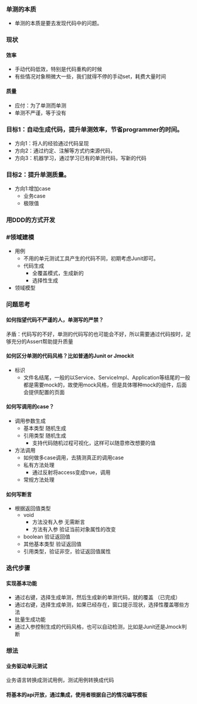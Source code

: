 ### 单测的本质
- 单测的本质是要去发现代码中的问题。

### 现状
#### 效率
- 手动代码低效，特别是代码重构的时候
- 有些情况对象稍微大一些，我们就得不停的手动set，耗费大量时间
#### 质量
- 应付：为了单测而单测
- 单测不严谨，等于没有



### 目标1：自动生成代码，提升单测效率，节省programmer的时间。
- 方向1：将人的经验通过代码呈现
- 方向2：通过约定、注解等方式约束源代码，
- 方向3：机器学习，通过学习已有的单测代码，写新的代码
### 目标2：提升单测质量。
- 方向1:增加case
    - 业务case
    - 极限值

### 用DDD的方式开发
### #领域建模
- 用例
    - 不用的单元测试工具产生的代码不同，初期考虑Junit即可。
    - 代码生成
        - 全覆盖模式，生成新的
        - 选择性生成
- 领域模型
        
### 问题思考
#### 如何指望代码不严谨的人，单测写的严禁？
矛盾：代码写的不好，单测的代码写的也可能会不好，所以需要通过代码按时，足够充分的Assert帮助提升质量
#### 如何区分单测的代码风格？比如普通的Junit or Jmockit
- 标识
    - 文件名结尾，一般的以Service、ServiceImpl、Application等结尾的一般都是需要mock的，故使用mock风格，但是具体哪种mock的组件，后面会提供配置的页面
#### 如何写调用的case？
- 调用参数生成
    - 基本类型 随机生成
    - 引用类型 随机生成
        - 支持代码随机过程可视化，这样可以随意修改想要的值
- 方法调用
    - 如何做多case调用，去猜测真正的调用case
    - 私有方法处理
        - 通过反射将access变成true，调用
    - 常规方法处理
#### 如何写断言
- 根据返回值类型
    - void 
        - 方法没有入参 无需断言
        - 方法有入参 验证当前对象属性的改变
    - boolean 验证返回值 
    - 其他基本类型 验证返回值 
    - 引用类型，验证非空，验证返回值属性

### 迭代步骤
#### 实现基本功能
- 通过右键，选择生成单测，然后生成新的单测代码，就的覆盖 （已完成）
- 通过右键，选择生成单测，如果已经存在，窗口提示现状，选择性覆盖哪些方法
- 批量生成功能
- 通过入参控制生成的代码风格，也可以自动检测，比如是Junit还是Jmock判断



### 想法
#### 业务驱动单元测试
业务语言转换成测试用例，测试用例转换成代码

#### 将基本的api开放，通过集成，使用者根据自己的情况编写模板


